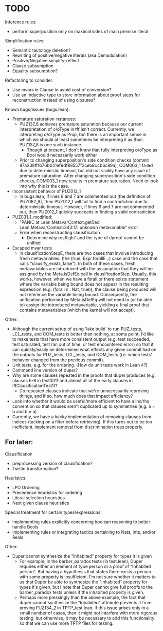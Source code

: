 # TODO

Inference rules:
- perform superposition only on maximal sides of main premise literal

Simplification rules:
- Semantic tautology deletion?
- Rewriting of positive/negative literals (aka Demodulation)
- Positive/Negative simplify-reflect
- Clause subsumption
- Equality subsumption?

Refactoring to consider:
- Use mvars in Clause to avoid cost of conversion?
- Use an inductive type to store information about proof steps for reconstruction instead of using closures?

Known bugs/issues (bugs.lean):
- Premature saturation instances:
  - PUZ137_8 achieves premature saturation because our current interpretation of $o/$oType in tff isn't correct. Currently, we interpreting $o/$oType
    as Prop, but there is an important sense in which we should at least sometimes be interpreting it as Bool. PUZ137_8 is one such instance.
    - Though at present, I don't know that fully interpreting $o/$oType as Bool would necessarily work either
  - Prior to changing superposition's side condition checks (commit 87a238ff1b76b041ef9df88557f3ceb9c4b6c89a), COM003_1 failed due to deterministic
    timeout, but did not visibly have any issue of premature saturation. After changing superposition's side condition checks, COM003_1 now results
    in premature saturation. Need to look into why this is the case.
- Inconsistent behavior of PUZ012_1
  - In bugs.lean, if lines 6 and 7 are commented out (the definition of PUZ082_8), then PUZ012_1 will fail to find a contradiction due to 
    deterministic timeout. However, if lines 6 and 7 are not commented out, then PUZ012_1 quickly succeeds in finding a valid contradiction
- PUZ031_1_modified:
  - "PANIC at Lean.MetavarContext.getDecl Lean.MetavarContext:343:17: unknown metavariable" error
  - Error when reconstructing clausification
    - Determine why resRight' and the type of dproof cannot be unified
- Escaped mvar tests
  - In clausificationStepE, there are two cases that involve introducing fresh metavariables. (the (true, Expr.forallE ..) case and the case that
    calls "clausify_exists_false"). In both of these cases, fresh metavariables are introduced with the assumption that they will be assigned
    by the Meta.isDefEq call in clausificationStep. Usually, this works, however, when we have a forall or there exists statement where the variable
    being bound does not appear in the resulting expression (e.g. (forall n : Nat, true)), the clause being produced will not reference the variable
    being bound. Consequently, the unification performed by Meta.isDefEq will not need to (or be able to) assign the introduced metavariable, yielding
    a final proof that contains metavariables (which the kernel will not accept).

Other:
- Although the current setup of using 'lake build' to run PUZ_tests, LCL_tests, and COM_tests is better than nothing, at some point, I'd like to make tests
  that have more consistent output (e.g. test succeeded, test saturated, test ran out of time, or test encountered error) so that it can quickly/easily be
  determined what effects any given commit had on the outputs for PUZ_tests, LCL_tests, and COM_tests (i.e. which tests' behavior changed from the previous commit).
- Unit tests, e.g. for the ordering. (How do unit tests work in Lean 4?)
- Command line version of duper?
- Why are some clauses repeated in the proofs that duper produces (e.g. clauses 6-8 in test0011 and almost all of the early clauses in iffClausificationTest1)?
    - Do repeated clauses indicate that we're unnecessarily reproving things, and if so, how much does that impact efficiency?
- Look into whether it would be useful/more efficient to have a lhs/rhs convention so that clauses aren't duplicated up to symmetries (e.g. a = b and b = a)
- Currently, we have a hacky implementation of removing clauses from indices (tacking on a filter before retrieving). If this turns out to be too inefficient,
  implement removal from discrimination trees properly.

## For later:

Clausification
- preprocessing version of clausification?
- Tseitin transformation?

Heuristics:
- LPO Ordering
- Precedence heuristics for ordering
- Literal selection heuristics
- Next given clause heuristics

Special treatment for certain types/expressions:
- Implementing rules explicitly concerning boolean reasoning to better handle Bools
- Implementing rules or integrating tactics pertaining to Nats, Ints, and/or Reals

Other:
- Duper cannot synthesize the "Inhabited" property for types it is given 
    - For example, in the barber_paradox tests (in test.lean), Duper requires either an element of type person or a proof of "Inhabited person". But having a
      hypothesis that states there exists a person with some property is insufficient. I'm not sure whether it matters to us that Duper be able to synthesize
      the "Inhabited" property for types it's given, but I note that Duper cannot give full proofs to the barber_paradox tests unless if the inhabited property
      is given.
    - Perhaps more pressingly than the above example, the fact that duper cannot synthesize the "Inhabited" attribute prevents it from proving PUZ134_2 in TPTP_test.lean.
      If this issue arises only in a small number of cases, then it might not interfere with more rigorous testing, but otherwise, it may be necessary to add this
      functionality so that we can use more TPTP files for testing.